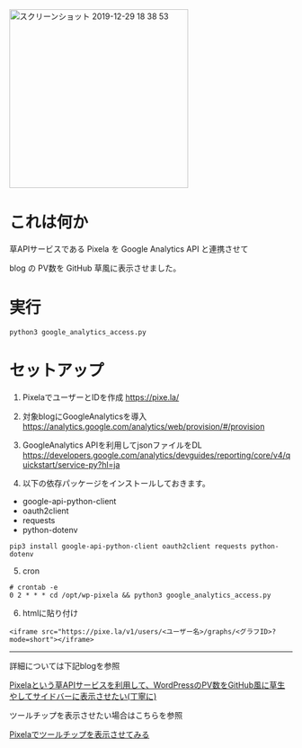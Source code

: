 <img width="318" alt="スクリーンショット 2019-12-29 18 38 53" src="https://user-images.githubusercontent.com/56011102/71576357-bea48180-2b33-11ea-8105-b3872e445de2.png">

# これは何か

草APIサービスである Pixela を Google Analytics API と連携させて

blog の PV数を GitHub 草風に表示させました。

# 実行

```
python3 google_analytics_access.py
```

# セットアップ

1. PixelaでユーザーとIDを作成
https://pixe.la/

2. 対象blogにGoogleAnalyticsを導入
https://analytics.google.com/analytics/web/provision/#/provision

3. GoogleAnalytics APIを利用してjsonファイルをDL
https://developers.google.com/analytics/devguides/reporting/core/v4/quickstart/service-py?hl=ja

4. 以下の依存パッケージをインストールしておきます。

- google-api-python-client
- oauth2client
- requests
- python-dotenv

```
pip3 install google-api-python-client oauth2client requests python-dotenv
```

5. cron

```
# crontab -e
0 2 * * * cd /opt/wp-pixela && python3 google_analytics_access.py
```

6. htmlに貼り付け

```
<iframe src="https://pixe.la/v1/users/<ユーザー名>/graphs/<グラフID>?mode=short"></iframe>
```

---

詳細については下記blogを参照

[Pixelaという草APIサービスを利用して、WordPressのPV数をGitHub風に草生やしてサイドバーに表示させたい(丁寧に)](https://wp.suwa3.me/2019/12/28/pixela%e3%81%a8%e3%81%84%e3%81%86%e8%8d%89api%e3%82%b5%e3%83%bc%e3%83%93%e3%82%b9%e3%82%92%e5%88%a9%e7%94%a8%e3%81%97%e3%81%a6%e3%80%81wordpress%e3%81%aepv%e6%95%b0%e3%82%92github%e9%a2%a8%e3%81%ab-2/)

ツールチップを表示させたい場合はこちらを参照

[Pixelaでツールチップを表示させてみる](https://wp.suwa3.me/2019/12/29/pixela%e3%81%a7%e3%83%84%e3%83%bc%e3%83%ab%e3%83%81%e3%83%83%e3%83%97%e3%82%92%e8%a1%a8%e7%a4%ba%e3%81%95%e3%81%9b%e3%81%a6%e3%81%bf%e3%82%8b/)

